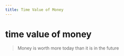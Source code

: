 ```yaml
---
title: Time Value of Money
---
```


# time value of money

> Money is worth more today than it is in the future
